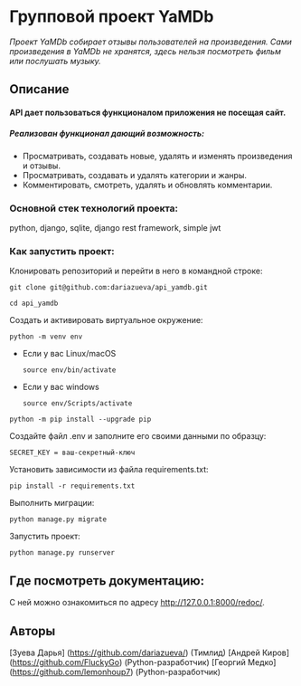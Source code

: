# Групповой проект YaMDb
*Проект YaMDb собирает отзывы пользователей на произведения. Сами произведения в YaMDb не хранятся, здесь нельзя посмотреть фильм или послушать музыку.*

## Описание
#### API дает пользоваться функционалом приложения не посещая сайт.
##### Реализован функционал дающий возможность:
* Просматривать, создавать новые, удалять и изменять произведения и отзывы.
* Просматривать, создавать и удалять категории и жанры.
* Комментировать, смотреть, удалять и обновлять комментарии.

### Основной стек технологий проекта:

python, django, sqlite, django rest framework, simple jwt

### Как запустить проект:

Клонировать репозиторий и перейти в него в командной строке:

```
git clone git@github.com:dariazueva/api_yamdb.git
```

```
cd api_yamdb
```

Cоздать и активировать виртуальное окружение:

```
python -m venv env
```

* Если у вас Linux/macOS

    ```
    source env/bin/activate
    ```

* Если у вас windows

    ```
    source env/Scripts/activate
    ```

```
python -m pip install --upgrade pip
```

Создайте файл .env и заполните его своими данными по образцу:

```
SECRET_KEY = ваш-секретный-ключ
```

Установить зависимости из файла requirements.txt:

```
pip install -r requirements.txt
```

Выполнить миграции:

```
python manage.py migrate
```

Запустить проект:

```
python manage.py runserver
```

## Где посмотреть документацию:
С ней можно ознакомиться по адресу http://127.0.0.1:8000/redoc/.

## Авторы
[Зуева Дарья] (https://github.com/dariazueva/) (Тимлид)
[Андрей Киров] (https://github.com/FluckyGo) (Python-разработчик)
[Георгий Медко] (https://github.com/lemonhoup7) (Python-разработчик)